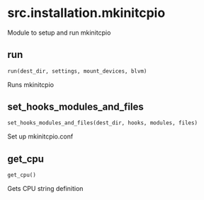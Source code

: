 <h1 id="src.installation.mkinitcpio">src.installation.mkinitcpio</h1>

Module to setup and run mkinitcpio
<h2 id="src.installation.mkinitcpio.run">run</h2>

```python
run(dest_dir, settings, mount_devices, blvm)
```
Runs mkinitcpio
<h2 id="src.installation.mkinitcpio.set_hooks_modules_and_files">set_hooks_modules_and_files</h2>

```python
set_hooks_modules_and_files(dest_dir, hooks, modules, files)
```
Set up mkinitcpio.conf
<h2 id="src.installation.mkinitcpio.get_cpu">get_cpu</h2>

```python
get_cpu()
```
Gets CPU string definition
